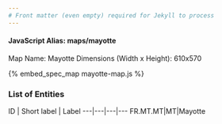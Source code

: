 ```yaml
---
# Front matter (even empty) required for Jekyll to process
---
```


#### JavaScript Alias: maps/mayotte

Map Name: Mayotte
Dimensions (Width x Height): 610x570



{% embed_spec_map mayotte-map.js %}

### List of Entities

ID | Short label | Label
---|---|---|---
FR.MT.MT|MT|Mayotte